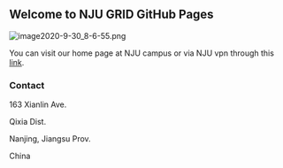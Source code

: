 ## Welcome to NJU GRID GitHub Pages

![image2020-9-30_8-6-55.png](image2020-9-30_8-6-55.png)


You can visit our home page at NJU campus or via NJU vpn through this [link](http://114.212.184.22:8080/display/GRID/GRID+Home).


### Contact

163 Xianlin Ave.

Qixia Dist.

Nanjing, Jiangsu Prov.

China
